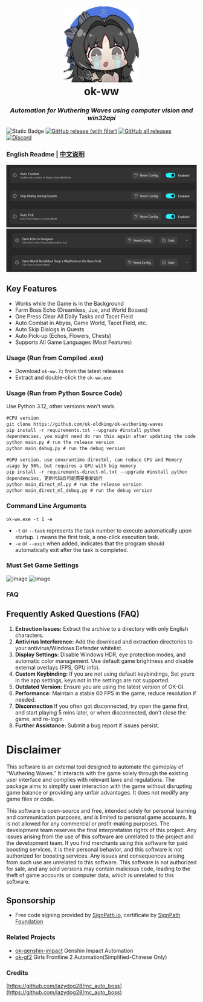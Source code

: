 <div align="center">
  <h1 align="center">
    <img src="icon.png" width="200"/>
    <br/>
      ok-ww
  </h1> 
<h3><i>Automation for Wuthering Waves using computer vision and win32api</i></h3>
</div>

![Static Badge](https://img.shields.io/badge/platfrom-Windows-blue?color=blue)
[![GitHub release (with filter)](https://img.shields.io/github/v/release/ok-oldking/ok-wuthering-waves)](https://github.com/ok-oldking/ok-wuthering-waves/releases)
[![GitHub all releases](https://img.shields.io/github/downloads/ok-oldking/ok-wuthering-waves/total)](https://github.com/ok-oldking/ok-wuthering-waves/releases)
[![Discord](https://img.shields.io/discord/296598043787132928?color=5865f2&label=%20Discord)](https://discord.gg/vVyCatEBgA)

### English Readme | [中文说明](README_cn.md)

![img.png](readme/img.png)
![img_1.png](readme/img_1.png)

## Key Features

* Works while the Game is in the Background
* Farm Boss Echo (Dreamless, Jue, and World Bosses)
* One Press Clear All Daily Tasks and Tacet Field
* Auto Combat in Abyss, Game World, Tacet Field, etc.
* Auto Skip Dialogs in Quests
* Auto Pick-up (Echos, Flowers, Chests)
* Supports All Game Languages (Most Features)

### Usage (Run from Compiled .exe)

* Download `ok-ww.7z` from the latest releases
* Extract and double-click the `ok-ww.exe`

### Usage (Run from Python Source Code)

Use Python 3.12, other versions won't work.

```
#CPU version
git clone https://github.com/ok-oldking/ok-wuthering-waves
pip install -r requirements.txt --upgrade #install python dependencies, you might need do run this again after updating the code
python main.py # run the release version
python main_debug.py # run the debug version
```

```
#GPU version, use onnxruntime-directml, can reduce CPU and Memory usage by 50%, but requires a GPU with big memory
pip install -r requirements-direct-ml.txt --upgrade #install python dependencies, 更新代码后可能需要重新运行
python main_direct_ml.py # run the release version
python main_direct_ml_debug.py # run the debug version
```

### Command Line Arguments

```
ok-ww.exe -t 1 -e
```

- `-t` or `--task` represents the task number to execute automatically upon startup. `1` means the first task, a
  one-click execution task.
- `-e` or `--exit` when added, indicates that the program should automatically exit after the task is completed.

### Must Set Game Settings

![image](https://github.com/user-attachments/assets/7d5f27b4-7b28-4471-bf7b-096dccd4ec4d)
![image](https://github.com/user-attachments/assets/66deba93-d0e7-41c0-985c-248deee9b8ff)

### FAQ

## Frequently Asked Questions (FAQ)

1. **Extraction Issues:** Extract the archive to a directory with only English characters.
2. **Antivirus Interference:** Add the download and extraction directories to your antivirus/Windows Defender whitelist.
3. **Display Settings:** Disable Windows HDR, eye protection modes, and automatic color management. Use default game
   brightness and disable external overlays (FPS, GPU info).
4. **Custom Keybinding:** If you are not using default keybindings, Set yours in the app settings, keys not in the
   settings are not supported.
5. **Outdated Version:** Ensure you are using the latest version of OK-GI.
6. **Performance:** Maintain a stable 60 FPS in the game, reduce resolution if needed.
7. **Disconnection** If you often got disconnected, try open the game first, and start playing 5 mins later, or when
   disconnected, don't close the game, and re-login.
8. **Further Assistance:** Submit a bug report if issues persist.

# Disclaimer

This software is an external tool designed to automate the gameplay of “Wuthering Waves.” It interacts with the game
solely through the existing user interface and complies with relevant laws and regulations. The package aims to simplify
user interaction with the game without disrupting game balance or providing any unfair advantages. It does not modify
any game files or code.

This software is open-source and free, intended solely for personal learning and communication purposes, and is limited
to personal game accounts. It is not allowed for any commercial or profit-making purposes. The development team reserves
the final interpretation rights of this project. Any issues arising from the use of this software are unrelated to the
project and the development team. If you find merchants using this software for paid boosting services, it is their
personal behavior, and this software is not authorized for boosting services. Any issues and consequences arising from
such use are unrelated to this software. This software is not authorized for sale, and any sold versions may contain
malicious code, leading to the theft of game accounts or computer data, which is unrelated to this software.

## Sponsorship

- Free code signing provided by [SignPath.io](https://signpath.io/), certificate
  by [SignPath Foundation](https://signpath.org/)

### Related Projects

* [ok-genshin-impact](https://github.com/ok-oldking/ok-genshin-impact) Genshin Impact Automation
* [ok-gf2](https://github.com/ok-oldking/ok-gf2) Girls Frontline 2 Automation(Simplified-Chinese Only)

### Credits

[https://github.com/lazydog28/mc_auto_boss](https://github.com/lazydog28/mc_auto_boss)
  
